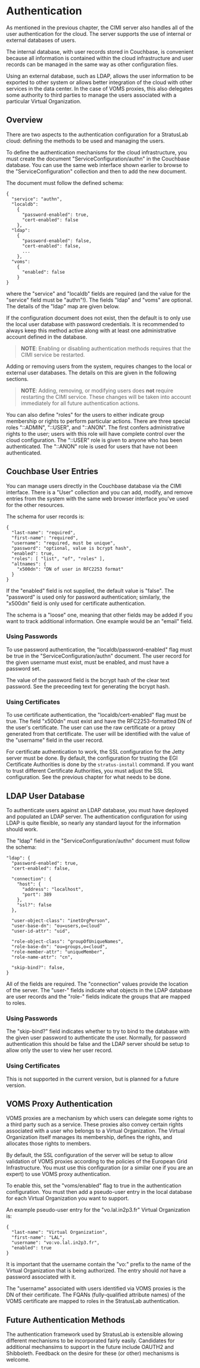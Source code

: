 
# Authentication

As mentioned in the previous chapter, the CIMI server also handles all
of the user authentication for the cloud.  The server supports the use
of internal or external databases of users.

The internal database, with user records stored in Couchbase, is
convenient because all information is contained within the cloud
infrastructure and user records can be managed in the same way as
other configuration files.

Using an external database, such as LDAP, allows the user information
to be exported to other system or allows better integration of the
cloud with other services in the data center.  In the case of VOMS
proxies, this also delegates some authority to third parties to manage
the users associated with a particular Virtual Organization. 

## Overview

There are two aspects to the authentication configuration for a
StratusLab cloud: defining the methods to be used and managing the
users. 

To define the authentication mechanisms for the cloud infrastructure,
you must create the document "ServiceConfiguration/authn" in the
Couchbase database.  You can use the same web interface shown earlier
to browse to the "ServiceConfiguration" collection and then to add the
new document.

The document must follow the defined schema:

    {
      "service": "authn",
      "localdb":
        {
          "password-enabled": true,
          "cert-enabled": false
        },
      "ldap": 
        { 
          "password-enabled": false,
          "cert-enabled": false,
          ...
        },
      "voms": 
        {
          "enabled": false
        }
    }

where the "service" and "localdb" fields are required (and the value
for the "service" field must be "authn"!).  The fields "ldap" and
"voms" are optional.  The details of the "ldap" map are given below. 

If the configuration document does not exist, then the default is to
only use the local user database with password credentials.  It is
recommended to always keep this method active along with at least one
administrative account defined in the database.

> **NOTE**: Enabling or disabling authentication methods requires that
> the CIMI service be restarted.

Adding or removing users from the system, requires changes to the
local or external user databases.  The details on this are given in
the following sections.

> **NOTE**: Adding, removing, or modifying users does **not** require
> restarting the CIMI service.  These changes will be taken into
> account immediately for all future authentication actions.

You can also define "roles" for the users to either indicate group
membership or rights to perform particular actions.  There are three
special roles "::ADMIN", "::USER", and "::ANON".  The first confers
administrative rights to the user; users with this role will have
complete control over the cloud configuration.  The "::USER" role is
given to anyone who has been authenticated.  The "::ANON" role is used
for users that have not been authenticated. 

## Couchbase User Entries

You can manage users directly in the Couchbase database via the CIMI
interface.  There is a "User" collection and you can add, modify, and
remove entries from the system with the same web browser interface
you've used for the other resources.

The schema for user records is:

    {
      "last-name": "required",
      "first-name": "required", 
      "username": "required, must be unique",
      "password": "optional, value is bcrypt hash",
      "enabled": true,
      "roles": [ "list", "of", "roles" ],
      "altnames": {
        "x500dn": "DN of user in RFC2253 format"
      }
    }

If the "enabled" field is not supplied, the default value is "false".
The "password" is used only for password authentication; similarly,
the "x500dn" field is only used for certificate authentication.

The schema is a "loose" one, meaning that other fields may be added if
you want to track additional information.  One example would be an
"email" field. 

### Using Passwords

To use password authentication, the "localdb/password-enabled" flag
must be true in the "ServiceConfiguration/authn" document.  The user
record for the given username must exist, must be enabled, and must
have a password set. 

The value of the password field is the bcrypt hash of the clear text
password.  See the preceeding text for generating the bcrypt hash. 

### Using Certificates

To use certificate authentication, the "localdb/cert-enabled" flag
must be true.  The field "x500dn" must exist and have the
RFC2253-formatted DN of the user's certificate.  The user can use the
raw certificate or a proxy generated from that certificate.  The user
will be identified with the value of the "username" field in the user
record.

For certificate authentication to work, the SSL configuration for the
Jetty server must be done.  By default, the configuration for trusting
the EGI Certificate Authorities is done by the `stratus-install`
command.  If you want to trust different Certificate Authorities, you
must adjust the SSL configuration.  See the previous chapter for what
needs to be done.

## LDAP User Database

To authenticate users against an LDAP database, you must have deployed
and populated an LDAP server.  The authentication configuration for
using LDAP is quite flexible, so nearly any standard layout for the
information should work.

The "ldap" field in the "ServiceConfiguration/authn" document must
follow the schema: 

    "ldap": {
      "password-enabled": true,
      "cert-enabled": false,

      "connection": {
        "host": {
          "address": "localhost",
          "port": 389
        },
        "ssl?": false
      },

      "user-object-class": "inetOrgPerson",
      "user-base-dn": "ou=users,o=cloud"
      "user-id-attr": "uid",

      "role-object-class": "groupOfUniqueNames",
      "role-base-dn": "ou=groups,o=cloud",
      "role-member-attr": "uniqueMember",
      "role-name-attr": "cn",

      "skip-bind?": false,
    }

All of the fields are required.  The "connection" values provide the
location of the server.  The "user-" fields indicate what objects in
the LDAP database are user records and the "role-" fields indicate the
groups that are mapped to roles.

### Using Passwords

The "skip-bind?" field indicates whether to try to bind to the
database with the given user password to authenticate the user.
Normally, for password authentication this should be false and the
LDAP server should be setup to allow only the user to view her user
record. 

### Using Certificates

This is not supported in the current version, but is planned for a
future version. 

## VOMS Proxy Authentication

VOMS proxies are a mechanism by which users can delegate some rights
to a third party such as a service.  These proxies also convey certain
rights associated with a user who belongs to a Virtual Organization.
The Virtual Organization itself manages its membership, defines the
rights, and allocates those rights to members.

By default, the SSL configuration of the server will be setup to allow
validation of VOMS proxies according to the policies of the European
Grid Infrastructure.  You must use this configuration (or a similar
one if you are an expert) to use VOMS proxy authentication. 

To enable this, set the "voms/enabled" flag to true in the
authentication configuration.  You must then add a pseudo-user entry
in the local database for each Virtual Organization you want to
support. 

An example pseudo-user entry for the "vo.lal.in2p3.fr" Virtual
Organization is:

    {
      "last-name": "Virtual Organization",
      "first-name": "LAL", 
      "username": "vo:vo.lal.in2p3.fr",
      "enabled": true
    }

It is important that the username contain the "vo:" prefix to the name
of the Virtual Organization that is being authorized.  The entry
should _not_ have a password associated with it.

The "username" associated with users identified via VOMS proxies is
the DN of their certificate.  The FQANs (fully-qualified attribute
names) of the VOMS certificate are mapped to roles in the StratusLab
authentication.

## Future Authentication Methods

The authentication framework used by StratusLab is extensible allowing
different mechanisms to be incorporated fairly easily.  Candidates for
additional mechansims to support in the future include OAUTH2 and
Shibboleth.  Feedback on the desire for these (or other) mechanisms is
welcome. 
